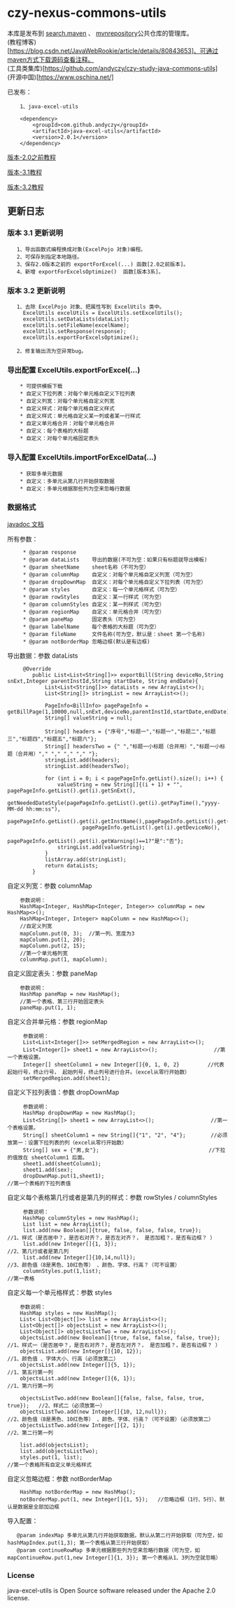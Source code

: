 # czy-nexus-commons-utils
   本库是发布到 [search.maven](https://search.maven.org/)  、 [mvnrepository](https://mvnrepository.com/)公共仓库的管理库。        
   (教程博客)[https://blog.csdn.net/JavaWebRookie/article/details/80843653]、可通过maven方式下载源码查看注释。                
   (工具类集库)[https://github.com/andyczy/czy-study-java-commons-utils]       
   (开源中国)[https://www.oschina.net/]         
   
   
   已发布：     
   
        1、java-excel-utils
        
        <dependency>        
            <groupId>com.github.andyczy</groupId>       
            <artifactId>java-excel-utils</artifactId>       
            <version>2.0.1</version>      
        </dependency> 
        
   
  [版本-2.0之前教程](https://github.com/andyczy/czy-nexus-commons-utils/blob/master/README-2.0.md)   
        
  [版本-3.1教程](https://github.com/andyczy/czy-nexus-commons-utils/blob/master/README-3.0.md)   
     
  [版本-3.2教程](https://github.com/andyczy/czy-nexus-commons-utils/blob/master/README-3.2.md)   
  
       
## 更新日志       
### 版本 3.1 更新说明
       1、导出函数式编程换成对象(ExcelPojo 对象)编程。                    
       2、可保存到指定本地路径。                 
       3、保存2.0版本之前的 exportForExcel(...) 函数[2.0之前版本]。            
       4、新增 exportForExcelsOptimize()  函数[版本3系]。            
       
### 版本 3.2 更新说明     
       1、去除 ExcelPojo 对象、把属性写到 ExcelUtils 类中。
         ExcelUtils excelUtils = ExcelUtils.setExcelUtils();
         excelUtils.setDataLists(dataList);
         excelUtils.setFileName(excelName);
         excelUtils.setResponse(response);
         excelUtils.exportForExcelsOptimize();
         
       2、修复输出流为空异常bug。
 
      
### 导出配置 ExcelUtils.exportForExcel(...)
        * 可提供模板下载           
        * 自定义下拉列表：对每个单元格自定义下拉列表         
        * 自定义列宽：对每个单元格自定义列宽         
        * 自定义样式：对每个单元格自定义样式  
        * 自定义样式：单元格自定义某一列或者某一行样式            
        * 自定义单元格合并：对每个单元格合并 
        * 自定义：每个表格的大标题          
        * 自定义：对每个单元格固定表头          
 
### 导入配置 ExcelUtils.importForExcelData(...)
        * 获取多单元数据         
        * 自定义：多单元从第几行开始获取数据            
        * 自定义：多单元根据那些列为空来忽略行数据         

  
        
### 数据格式
   [javadoc 文档](https://oss.sonatype.org/service/local/repositories/releases/archive/com/github/andyczy/java-excel-utils/3.2/java-excel-utils-3.2-javadoc.jar/!/com/github/andyczy/java/excel/ExcelUtils.html)

    
   所有参数：
   
         * @param response     
         * @param dataLists    导出的数据(不可为空：如果只有标题就导出模板)
         * @param sheetName    sheet名称（不可为空）
         * @param columnMap    自定义：对每个单元格自定义列宽（可为空）
         * @param dropDownMap  自定义：对每个单元格自定义下拉列表（可为空）
         * @param styles       自定义：每一个单元格样式（可为空）
         * @param rowStyles    自定义：某一行样式（可为空）
         * @param columnStyles 自定义：某一列样式（可为空）
         * @param regionMap    自定义：单元格合并（可为空）
         * @param paneMap      固定表头（可为空）
         * @param labelName    每个表格的大标题（可为空）
         * @param fileName     文件名称(可为空，默认是：sheet 第一个名称)
         * @param notBorderMap 忽略边框(默认是有边框)

   
   导出数据：参数 dataLists
    
         @Override
            public List<List<String[]>> exportBill(String deviceNo,String snExt,Integer parentInstId,String startDate, String endDate){
                List<List<String[]>> dataLists = new ArrayList<>();
                List<String[]> stringList = new ArrayList<>();
                
                PageInfo<BillInfo> pagePageInfo = getBillPage(1,10000,null,snExt,deviceNo,parentInstId,startDate,endDate);
                String[] valueString = null;
 
                String[] headers = {"序号","标题一","标题一","标题二","标题三","标题四","标题五","标题六"};
                String[] headersTwo = {" ","标题一小标题（合并用）","标题一小标题（合并用）"," "," "," "," "};
                stringList.add(headers);
                stringList.add(headersTwo);
                
                for (int i = 0; i < pagePageInfo.getList().size(); i++) {
                    valueString = new String[]{(i + 1) + "", pagePageInfo.getList().get(i).getSnExt(),
                            getNeededDateStyle(pagePageInfo.getList().get(i).getPayTime(),"yyyy-MM-dd hh:mm:ss"),
                            pagePageInfo.getList().get(i).getInstName(),pagePageInfo.getList().get(i).getStatisticsPrice()+"",
                            pagePageInfo.getList().get(i).getDeviceNo(),
                            pagePageInfo.getList().get(i).getWarning()==1?"是":"否"};
                    stringList.add(valueString);
                }
                listArray.add(stringList);
                return dataLists;
            }       
    
   自定义列宽：参数 columnMap
    
        参数说明：
        HashMap<Integer, HashMap<Integer, Integer>> columnMap = new HashMap<>();
        HashMap<Integer, Integer> mapColumn = new HashMap<>();
        //自定义列宽
        mapColumn.put(0, 3);  //第一列、宽度为3
        mapColumn.put(1, 20);
        mapColumn.put(2, 15);
        //第一个单元格列宽
        columnMap.put(1, mapColumn);
        
   自定义固定表头：参数 paneMap
    
        参数说明：
        HashMap paneMap = new HashMap();
        //第一个表格、第三行开始固定表头
        paneMap.put(1, 1); 
        
    
   自定义合并单元格：参数 regionMap
    
         参数说明：
         List<List<Integer[]>> setMergedRegion = new ArrayList<>();
         List<Integer[]> sheet1 = new ArrayList<>();                  //第一个表格设置。
         Integer[] sheetColumn1 = new Integer[]{0, 1, 0, 2}         //代表起始行号，终止行号， 起始列号，终止列号进行合并。（excel从零行开始数）
         setMergedRegion.add(sheet1);
        
   自定义下拉列表值：参数 dropDownMap
    
         参数说明：
         HashMap dropDownMap = new HashMap();
         List<String[]> sheet1 = new ArrayList<>();                  //第一个表格设置。
         String[] sheetColumn1 = new String[]{"1", "2", "4"};        //必须放第一：设置下拉列表的列（excel从零行开始数）
         String[] sex = {"男,女"};                                   //下拉的值放在 sheetColumn1 后面。
         sheet1.add(sheetColumn1);
         sheet1.add(sex);
         dropDownMap.put(1,sheet1);                                      //第一个表格的下拉列表值   
         
   自定义每个表格第几行或者是第几列的样式：参数 rowStyles / columnStyles
            
         参数说明：
         HashMap columnStyles = new HashMap();
         List list = new ArrayList();
         list.add(new Boolean[]{true, false, false, false, true});                //1、样式（是否居中？，是否右对齐？，是否左对齐？， 是否加粗？，是否有边框？ ）
         list.add(new Integer[]{1, 3});                                           //2、第几行或者是第几列
         list.add(new Integer[]{10,14,null});                                     //3、颜色值（8是黑色、10红色等） 、颜色、字体、行高？（可不设置）
         columnStyles.put(1,list);                                                     //第一表格
         
   自定义每一个单元格样式：参数 styles
         
        参数说明：
        HashMap styles = new HashMap();
        List< List<Object[]>> list = new ArrayList<>();
        List<Object[]> objectsList = new ArrayList<>();
        List<Object[]> objectsListTwo = new ArrayList<>();
        objectsList.add(new Boolean[]{true, false, false, false, true});      //1、样式一（是否居中？，是否右对齐？，是否左对齐？， 是否加粗？，是否有边框？ ）
        objectsList.add(new Integer[]{10, 12});                               //1、颜色值 、字体大小、行高（必须放第二）
        objectsList.add(new Integer[]{5, 1});                                 //1、第五行第一列
        objectsList.add(new Integer[]{6, 1});                                 //1、第六行第一列
        
        objectsListTwo.add(new Boolean[]{false, false, false, true, true});   //2、样式二（必须放第一）
        objectsListTwo.add(new Integer[]{10, 12,null});                       //2、颜色值（8是黑色、10红色等） 、颜色、字体、行高？（可不设置）（必须放第二）
        objectsListTwo.add(new Integer[]{2, 1});                              //2、第二行第一列
        
        list.add(objectsList);
        list.add(objectsListTwo);
        styles.put(1, list);                                              //第一个表格所有自定义单元格样式 
              
    
   自定义忽略边框：参数 notBorderMap
    
        HashMap notBorderMap = new HashMap();
        notBorderMap.put(1, new Integer[]{1, 5});   //忽略边框（1行、5行）、默认是数据是全部加边框
   
   导入配置：
        
       @param indexMap 多单元从第几行开始获取数据，默认从第二行开始获取（可为空，如 hashMapIndex.put(1,3); 第一个表格从第三行开始获取）
       @param continueRowMap 多单元根据那些列为空来忽略行数据（可为空，如 mapContinueRow.put(1,new Integer[]{1, 3}); 第一个表格从1、3列为空就忽略）
                    
### License
java-excel-utils is Open Source software released under the Apache 2.0 license.     